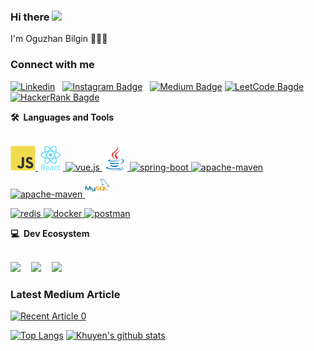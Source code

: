 ### Hi there <a href="https://www.gautamkrishnar.com/"><img src="https://media.giphy.com/media/hvRJCLFzcasrR4ia7z/giphy.gif" width="5%"></a>
I'm Oguzhan Bilgin 🤵🏻‍♂️


<h3 align="left">Connect with me</h3>



[![Linkedin](https://img.shields.io/badge/LinkedIn-0077B5?style=for-the-badge&logo=linkedin&logoColor=white)](https://www.linkedin.com/in/ogzhnblgnn/)
&nbsp;
[![Instagram Badge](https://img.shields.io/badge/Instagram-E4405F?style=for-the-badge&logo=instagram&logoColor=white)](https://www.instagram.com/ogzhnblgnn/) 
&nbsp;
[![Medium Badge](https://img.shields.io/badge/Medium-12100E?style=for-the-badge&logo=medium&logoColor=white)](https://oguzhanbilgin.medium.com) 
[![LeetCode Bagde](https://img.shields.io/badge/-LeetCode-FFA116?style=for-the-badge&logo=LeetCode&logoColor=black)](https://leetcode.com/ogzhnbxx/)
[![HackerRank Bagde](https://img.shields.io/badge/-Hackerrank-2EC866?style=for-the-badge&logo=HackerRank&logoColor=white)](https://www.hackerrank.com/ogzhnbxx)


  <summary><b>🛠️&nbsp;&nbsp;Languages&nbsp;and&nbsp;Tools</b></summary>
  <br/>
<p align="left"> <a href="https://developer.mozilla.org/en-US/docs/Web/JavaScript" target="_blank"> <img src="https://raw.githubusercontent.com/devicons/devicon/master/icons/javascript/javascript-original.svg" alt="javascript" width="40" height="40"/> </a>    <a href="https://reactjs.org/" target="_blank"> <img src="https://raw.githubusercontent.com/devicons/devicon/master/icons/react/react-original-wordmark.svg" alt="react" width="40" height="40"/> </a> <a href="https://vuejs.org" target="_blank"> <img src="https://upload.wikimedia.org/wikipedia/commons/9/95/Vue.js_Logo_2.svg" alt="vue.js" width="40" height="40"/> </a> <a href="https://www.java.com/" target="_blank"> <img src="https://raw.githubusercontent.com/devicons/devicon/master/icons/java/java-original.svg" alt="java" width="40" height="40"/> </a> <a href="https://spring.io/projects/spring-boot" target="_blank"> <img src="https://2.bp.blogspot.com/-4FdDAKjbAvU/Vpvr1Rl9YfI/AAAAAAAABk0/U-VeLoHK7uo/s1600/photo.jpg" alt="spring-boot" width="40" height="40"/> </a>  <a href="https://maven.apache.org/" target="_blank"> <img src="https://bytesafe.dev/media/icons/maven-logo.png" alt="apache-maven" width="50" height="50"/> </a>  <a href="https://maven.apache.org/" target="_blank"> <img src="https://design.jboss.org/hibernate/logo/final/hibernate_logo_whitebkg_stacked_256px.png" alt="apache-maven" width="50" height="50"/> </a> <a href="https://www.mysql.com/" target="_blank"> <img src="https://raw.githubusercontent.com/devicons/devicon/master/icons/mysql/mysql-original-wordmark.svg" alt="mysql" width="40" height="40"/> </a></p>
<p>
 <a href="https://redis.io" target="_blank" rel="noreferrer"> <img src="https://download.logo.wine/logo/Redis/Redis-Logo.wine.png" alt="redis" width="70" height="50"/> </a> 
 <a href="https://www.docker.com" target="_blank"> <img src="https://www.docker.com/wp-content/uploads/2022/03/vertical-logo-monochromatic.png" alt="docker" width="40" height="40"/> </a>
 <a href="https://postman.com" target="_blank"> <img src="https://www.vectorlogo.zone/logos/getpostman/getpostman-icon.svg" alt="postman" width="40" height="40"/> </a>
</p>

 


<summary><b>💻&nbsp;&nbsp;Dev&nbsp;Ecosystem</b></summary>
<br />
<pre>
<img src="https://img.shields.io/badge/mac%20os-000000?style=for-the-badge&logo=macos&logoColor=F0F0F0" />  <img src="https://img.shields.io/badge/Windows-0078D6?style=for-the-badge&logo=windows&logoColor=white" />  <img src="https://img.shields.io/badge/Kali-268BEE?style=for-the-badge&logo=kalilinux&logoColor=white" />             
</pre>



<h3 align="left">Latest Medium Article</h3>

  <a target="_blank" href="https://github-readme-medium-recent-article.vercel.app/medium/@oguzhanbilgin/0"><img src="https://github-readme-medium-recent-article.vercel.app/medium/@oguzhanbilgin/0" alt="Recent Article 0"> 
 
 

[![Top Langs](https://github-readme-stats.vercel.app/api/top-langs/?username=ogzhnblgnn)](https://github.com/ogzhnblgnn/github-readme-stats)
[![Khuyen's github stats](https://github-readme-stats.vercel.app/api?username=ogzhnblgnn&count_private=true&show_icons=true&theme=radical&hide_rank=false)](https://github.com/oguzhnblgnn/github-readme-stats)



<!---
ogzhnbxx/ogzhnbxx is a ✨ special ✨ repository because its `README.md` (this file) appears on your GitHub profile.
You can click the Preview link to take a look at your changes.
--->
